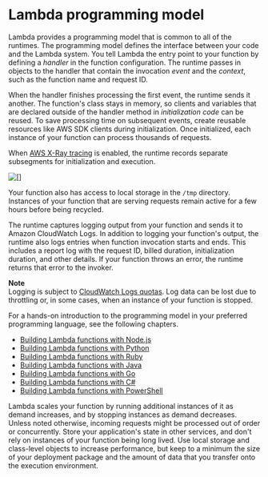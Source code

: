 # Lambda programming model<a name="foundation-progmodel"></a>

Lambda provides a programming model that is common to all of the runtimes\. The programming model defines the interface between your code and the Lambda system\. You tell Lambda the entry point to your function by defining a *handler* in the function configuration\. The runtime passes in objects to the handler that contain the invocation *event* and the *context*, such as the function name and request ID\.

When the handler finishes processing the first event, the runtime sends it another\. The function's class stays in memory, so clients and variables that are declared outside of the handler method in *initialization code* can be reused\. To save processing time on subsequent events, create reusable resources like AWS SDK clients during initialization\. Once initialized, each instance of your function can process thousands of requests\.

When [AWS X\-Ray tracing](services-xray.md) is enabled, the runtime records separate subsegments for initialization and execution\.

![\[\]](http://docs.aws.amazon.com/lambda/latest/dg/images/features-initialization-trace.png)

Your function also has access to local storage in the `/tmp` directory\. Instances of your function that are serving requests remain active for a few hours before being recycled\.

The runtime captures logging output from your function and sends it to Amazon CloudWatch Logs\. In addition to logging your function's output, the runtime also logs entries when function invocation starts and ends\. This includes a report log with the request ID, billed duration, initialization duration, and other details\. If your function throws an error, the runtime returns that error to the invoker\.

**Note**  
Logging is subject to [CloudWatch Logs quotas](https://docs.aws.amazon.com/AmazonCloudWatch/latest/logs/cloudwatch_limits_cwl.html)\. Log data can be lost due to throttling or, in some cases, when an instance of your function is stopped\.

For a hands\-on introduction to the programming model in your preferred programming language, see the following chapters\.
+ [Building Lambda functions with Node\.js](lambda-nodejs.md)
+ [Building Lambda functions with Python](lambda-python.md)
+ [Building Lambda functions with Ruby](lambda-ruby.md)
+ [Building Lambda functions with Java](lambda-java.md)
+ [Building Lambda functions with Go](lambda-golang.md)
+ [Building Lambda functions with C\#](lambda-csharp.md)
+ [Building Lambda functions with PowerShell](lambda-powershell.md)

Lambda scales your function by running additional instances of it as demand increases, and by stopping instances as demand decreases\. Unless noted otherwise, incoming requests might be processed out of order or concurrently\. Store your application's state in other services, and don't rely on instances of your function being long lived\. Use local storage and class\-level objects to increase performance, but keep to a minimum the size of your deployment package and the amount of data that you transfer onto the execution environment\.